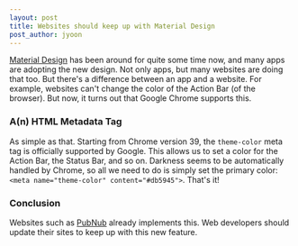 ```yaml
---
layout: post
title: Websites should keep up with Material Design
post_author: jyoon
---
```


[Material Design](http://www.google.com/design/spec/material-design/) has been around for quite some time now, and many apps are adopting the new design. Not only apps, but many websites are doing that too. But there's a difference between an app and a website. For example, websites can't change the color of the Action Bar (of the browser). But now, it turns out that Google Chrome supports this.

### A(n) HTML Metadata Tag

As simple as that. Starting from Chrome version 39, the `theme-color` meta tag is officially supported by Google. This allows us to set a color for the Action Bar, the Status Bar, and so on. Darkness seems to be automatically handled by Chrome, so all we need to do is simply set the primary color: `<meta name="theme-color" content="#db5945">`. That's it!

### Conclusion

Websites such as [PubNub](http://www.pubnub.com) already implements this. Web developers should update their sites to keep up with this new feature.
